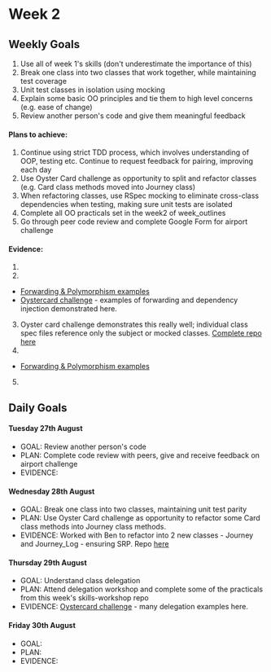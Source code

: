 # Week 2

## Weekly Goals

1. Use all of week 1's skills (don't underestimate the importance of this)
2. Break one class into two classes that work together, while maintaining test coverage
3. Unit test classes in isolation using mocking
4. Explain some basic OO principles and tie them to high level concerns (e.g. ease of change)
5. Review another person's code and give them meaningful feedback

#### Plans to achieve:

1. Continue using strict TDD process, which involves understanding of OOP, testing etc. Continue to request feedback for pairing, improving each day
2. Use Oyster Card challenge as opportunity to split and refactor classes (e.g. Card class methods moved into Journey class)
3. When refactoring classes, use RSpec mocking to eliminate cross-class dependencies when testing, making sure unit tests are isolated
4. Complete all OO practicals set in the week2 of week_outlines
5. Go through peer code review and complete Google Form for airport challenge

#### Evidence:

1.
2. 
  - [Forwarding & Polymorphism examples](https://github.com/DanGyi23/Object-Oriented-Design)
  - [Oystercard challenge](https://github.com/DanGyi23/oystercard-1) - examples of forwarding and dependency injection demonstrated here.
3. Oyster card challenge demonstrates this really well; individual class spec files reference only the subject or mocked classes. [Complete repo here](https://github.com/DanGyi23/oystercard-1)
4.
  - [Forwarding & Polymorphism examples](https://github.com/DanGyi23/Object-Oriented-Design)
5. 

## Daily Goals

#### Tuesday 27th August
- GOAL: Review another person's code
- PLAN: Complete code review with peers, give and receive feedback on airport challenge
- EVIDENCE: 

#### Wednesday 28th August
- GOAL: Break one class into two classes, maintaining unit test parity
- PLAN: Use Oyster Card challenge as opportunity to refactor some Card class methods into Journey class methods.
- EVIDENCE: Worked with Ben to refactor into 2 new classes - Journey and Journey_Log - ensuring SRP. Repo [here](https://github.com/ben-zeng/oystercard)

#### Thursday 29th August
- GOAL: Understand class delegation
- PLAN: Attend delegation workshop and complete some of the practicals from this week's skills-workshop repo
- EVIDENCE: [Oystercard challenge](https://github.com/DanGyi23/oystercard-1) - many delegation examples here.

#### Friday 30th August
- GOAL:
- PLAN:
- EVIDENCE:
